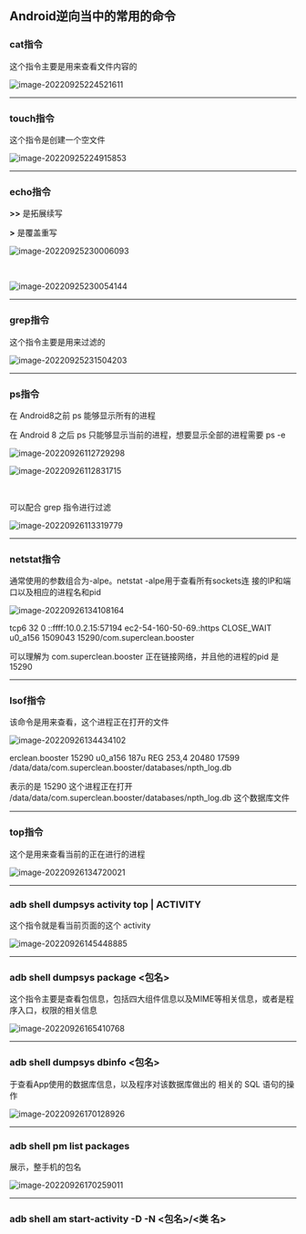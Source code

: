 ## Android逆向当中的常用的命令

### cat指令

这个指令主要是用来查看文件内容的

![image-20220925224521611](./assets/image-20220925224521611.png)

---

### touch指令

这个指令是创建一个空文件

![image-20220925224915853](./assets/image-20220925224915853.png)

---

### echo指令

**>>** 是拓展续写

**>** 是覆盖重写

![image-20220925230006093](./assets/image-20220925230006093.png)

​      		

![image-20220925230054144](./assets/image-20220925230054144.png)

---

### grep指令

这个指令主要是用来过滤的

![image-20220925231504203](./assets/image-20220925231504203.png)

---

### ps指令

在 Android8之前 ps 能够显示所有的进程

在 Android 8 之后 ps 只能够显示当前的进程，想要显示全部的进程需要 ps -e

![image-20220926112729298](./assets/image-20220926112729298.png)

![image-20220926112831715](./assets/image-20220926112831715.png)

​			

可以配合 grep 指令进行过滤

![image-20220926113319779](./assets/image-20220926113319779.png)

---

### netstat指令

通常使用的参数组合为-alpe。netstat -alpe用于查看所有sockets连 接的IP和端口以及相应的进程名和pid

![image-20220926134108164](./assets/image-20220926134108164.png)

tcp6      32      0 ::ffff:10.0.2.15:57194  ec2-54-160-50-69.:https CLOSE_WAIT  u0_a156    1509043     15290/com.superclean.booster 

可以理解为 com.superclean.booster 正在链接网络，并且他的进程的pid 是 15290			

---

### lsof指令

该命令是用来查看，这个进程正在打开的文件

![image-20220926134434102](./assets/image-20220926134434102.png)

erclean.booster 15290    u0_a156  187u      REG              253,4     20480      17599 /data/data/com.superclean.booster/databases/npth_log.db

表示的是 15290 这个进程正在打开  /data/data/com.superclean.booster/databases/npth_log.db 这个数据库文件

---

### top指令

这个是用来查看当前的正在进行的进程

![image-20220926134720021](./assets/image-20220926134720021.png)

---

### adb shell dumpsys activity top | ACTIVITY

这个指令就是看当前页面的这个 activity 

![image-20220926145448885](./assets/image-20220926145448885.png)

---

### adb shell dumpsys package <包名>

这个指令主要是查看包信息，包括四大组件信息以及MIME等相关信息，或者是程序入口，权限的相关信息

![image-20220926165410768](./assets/image-20220926165410768.png)

---

### adb shell dumpsys dbinfo <包名>

于查看App使用的数据库信息，以及程序对该数据库做出的 相关的 SQL 语句的操作

![image-20220926170128926](./assets/image-20220926170128926.png)

---

### adb shell pm list packages 

展示，整手机的包名

![image-20220926170259011](./assets/image-20220926170259011.png)

---

### adb shell am start-activity -D -N <包名>/<类 名>



